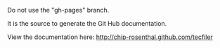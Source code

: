Do not use the "gh-pages" branch.

It is the source to generate the Git Hub documentation.

View the documentation here: http://chip-rosenthal.github.com/tecfiler
